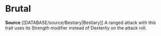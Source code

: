 ﻿---
id: '249'
name: Brutal
rarity: Common
source: '[[DATABASE/source/Bestiary|Bestiary]]'
trait:
- Brutal
type: Trait

---
# Brutal

**Source** [[DATABASE/source/Bestiary|Bestiary]]
A ranged attack with this trait uses its Strength modifier instead of Dexterity on the attack roll.